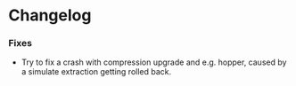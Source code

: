 # Changelog

### Fixes
- Try to fix a crash with compression upgrade and e.g. hopper, caused by a simulate extraction getting rolled back.
